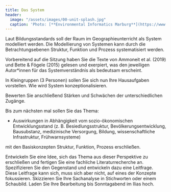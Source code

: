```yaml
---
title: Das System
header:
  image: "/assets/images/00-unit-splash.jpg"
  caption: 'Photo: [**Environmental Informatics Marburg**](https://www.flickr.com/environmentalinformatics-marburg/)'
---
```


Laut Bildungsstandards soll der Raum im Geographieunterricht als System modelliert werden. Die Modellierung von Systemen kann durch die Betrachtungsebenen Struktur, Funktion und Prozess systematisiert werden. 
<!--more-->

Vorbereitend auf die Sitzung haben Sie die Texte von Ammoneit et al. (2019) und Bette & Fögele (2015) gelesen und exerpiert, was den jeweiligen Autor*innen für das Systemverständnis als bedeutsam erscheint.

In Kleingruppen (3 Personen) sollen Sie sich nun Ihre Hausaufgaben vorstellen. Wie wird System konzeptionalisieren. 

Bewerten Sie anschließend Stärken und Schwächen der unterschiedlichen Zugänge. 

Bis zum nächsten mal sollen Sie das Thema: 
* Auswirkungen in Abhängigkeit vom sozio-ökonomischen Entwicklungsstand (z. B. Besiedlungsstruktur, Bevölkerungsentwicklung, Bausubstanz, medizinische Versorgung, Bildung, wissenschaftliche Infrastruktur, Frühwarnsysteme)

mit den Basiskonzepten Struktur, Funktion, Prozess erschließen.

Entwickeln Sie eine Idee, sich das Thema aus dieser Perspektive zu erschließen und fertigen Sie eine fachliche Literaturrecherche an. Spezifizieren Sie den Gegenstand und entwickeln dazu eine Leitfrage. Diese Leitfrage kann sich, muss sich aber nicht, auf eines der Konzepte fokussieren. Skizzieren Sie Ihre Sachanalyse in Stichworten oder einem Schaubild. Laden Sie Ihre Bearbeitung bis Sonntagabend im Ilias hoch.

